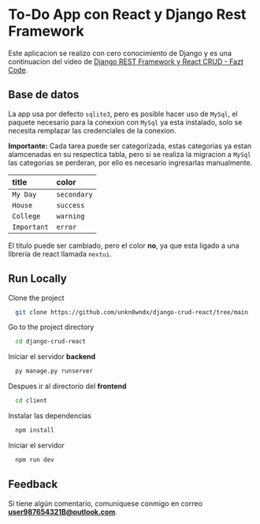 
# To-Do App con React y Django Rest Framework
Este aplicacion se realizo con cero conocimiento de Django y es una continuacion del video de [Django REST Framework y React CRUD - Fazt Code](https://www.youtube.com/watch?v=38XWpyEK8IY&pp=ygUQcmVhY3QgYW5kIGRqYW5nbw%3D%3D).


## Base de datos

La app usa por defecto `sqlite3`, pero es posible hacer uso de `MySql`, el paquete necesario para la conexion con `MySql` ya esta instalado, solo se necesita remplazar las credenciales de la conexion.

**Importante:**
Cada tarea puede ser categorizada, estas categorias ya estan alamcenadas en su respectica tabla, pero si se realiza la migracion a `MySql` las categorias se perderan, por ello es necesario ingresarlas manualmente.

| title      | color      | 
| :----------| :----------| 
| `My Day`   | `secondary`| 
| `House  `  | `success`  | 
| `College`  | `warning`  | 
| `Important`| `error`    |

El titulo puede ser cambiado, pero el color **no**, ya que esta ligado a una libreria de react llamada `nextui`.

## Run Locally

Clone the project

```bash
  git clone https://github.com/unkn0wndx/django-crud-react/tree/main
```

Go to the project directory

```bash
  cd django-crud-react
```

Iniciar el servidor **backend**

```bash
  py manage.py runserver
```

Despues ir al directorio del **frontend**

```bash
  cd client
```

Instalar las dependencias

```bash
  npm install
```

Iniciar el servidor

```bash
  npm run dev
```


## Feedback

Si tiene algún comentario, comuníquese conmigo en correo **user987654321B@outlook.com**.